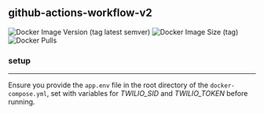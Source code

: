 ## github-actions-workflow-v2
![Docker Image Version (tag latest semver)](https://img.shields.io/docker/v/phindock/docker101tutorial/dockerizedspringbootapp) ![Docker Image Size (tag)](https://img.shields.io/docker/image-size/phindock/docker101tutorial/dockerizedspringbootapp) ![Docker Pulls](https://img.shields.io/docker/pulls/phindock/docker101tutorial)

### setup
---

Ensure you provide the `app.env` file in the root directory of the `docker-compose.yml`, set with variables for _TWILIO_SID_ and _TWILIO_TOKEN_ before running.
